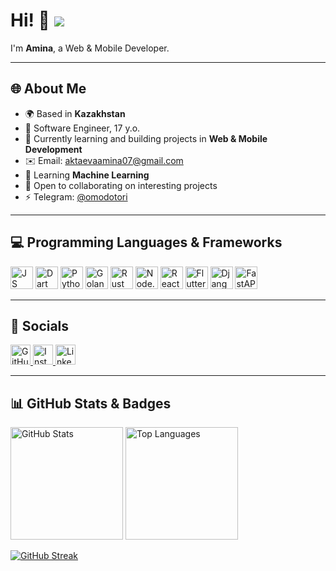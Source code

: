 # Hi! 👋 ![](https://user-images.githubusercontent.com/18350557/176309783-0785949b-9127-417c-8b55-ab5a4333674e.gif)  
I'm **Amina**, a Web & Mobile Developer.

---

## 🌐 About Me

* 🌍 Based in **Kazakhstan**  
* 👤 Software Engineer, 17 y.o.  
* 💼 Currently learning and building projects in **Web & Mobile Development**  
* ✉️ Email: [aktaevaamina07@gmail.com](mailto:hilreinn@gmail.com)  
* 🧠 Learning **Machine Learning**  
* 🤝 Open to collaborating on interesting projects  
* ⚡ Telegram: [@omodotori](https://t.me/omodotori)  

---

## 💻 Programming Languages & Frameworks

<p align="left">
  <!-- Languages -->
  <img src="https://cdn.simpleicons.org/javascript/3382ed" width="36" alt="JS" />
  <img src="https://cdn.simpleicons.org/dart/3382ed" width="36" alt="Dart" />
  <img src="https://cdn.simpleicons.org/python/3382ed" width="36" alt="Python" />
  <img src="https://cdn.simpleicons.org/go/3382ed" width="36" alt="Golang" />
  <img src="https://cdn.simpleicons.org/rust/3382ed" width="36" alt="Rust" />
  
  <!-- Frameworks -->
  <img src="https://cdn.simpleicons.org/node.js/3382ed" width="36" alt="Node.js" />
  <img src="https://cdn.simpleicons.org/react/3382ed" width="36" alt="React" />
  <img src="https://cdn.simpleicons.org/flutter/3382ed" width="36" alt="Flutter" />
  <img src="https://cdn.simpleicons.org/django/3382ed" width="36" alt="Django" />
  <img src="https://cdn.simpleicons.org/fastapi/3382ed" width="36" alt="FastAPI" />
</p>

---

## 🔗 Socials

<p align="left">
  <a href="https://github.com/omodotori" target="_blank">
    <img src="https://cdn.simpleicons.org/github/3382ed" width="32" alt="GitHub" />
  </a>
  <a href="https://www.instagram.com/omodotori/" target="_blank">
    <img src="https://cdn.simpleicons.org/instagram/3382ed" width="32" alt="Instagram" />
  </a>
  <a href="https://www.linkedin.com/in/amina-aktaeva/" target="_blank">
    <img src="https://cdn.jsdelivr.net/gh/devicons/devicon/icons/linkedin/linkedin-original.svg" width="32" alt="LinkedIn"/>
  </a>
</p>

---

## 📊 GitHub Stats & Badges

<p align="left">
  <img src="https://github-readme-stats.vercel.app/api?username=Hilrein&show_icons=true&theme=react&hide_border=true&title_color=dee2e6&icon_color=dee2e6&text_color=dee2e6&bg_color=0d1117" alt="GitHub Stats" height="180"/>
  <img src="https://github-readme-stats.vercel.app/api/top-langs/?username=Hilrein&layout=compact&theme=react&hide_border=true&title_color=dee2e6&text_color=dee2e6&bg_color=0d1117" alt="Top Languages" height="180"/>
</p>


[![GitHub Streak](https://streak-stats.demolab.co)]()
